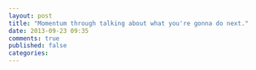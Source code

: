 ```yaml
---
layout: post
title: "Momentum through talking about what you're gonna do next."
date: 2013-09-23 09:35
comments: true
published: false
categories: 
---
```

